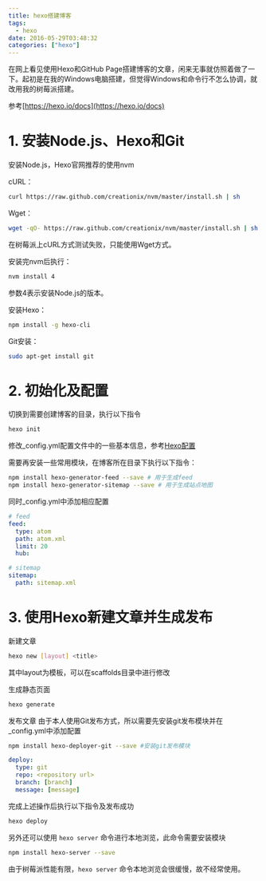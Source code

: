 ```yaml
---
title: hexo搭建博客
tags:
  - hexo
date: 2016-05-29T03:48:32
categories: ["hexo"]
---
```


在网上看见使用Hexo和GitHub Page搭建博客的文章，闲来无事就仿照着做了一下。起初是在我的Windows电脑搭建，但觉得Windows和命令行不怎么协调，就改用我的树莓派搭建。

<!--more-->

参考[https://hexo.io/docs](https://hexo.io/docs)

# 1. 安装Node.js、Hexo和Git

安装Node.js，Hexo官网推荐的使用nvm

cURL：

``` bash
curl https://raw.github.com/creationix/nvm/master/install.sh | sh
```

Wget：

``` bash
wget -qO- https://raw.github.com/creationix/nvm/master/install.sh | sh
```

在树莓派上cURL方式测试失败，只能使用Wget方式。

安装完nvm后执行：

``` bash
nvm install 4
```

参数4表示安装Node.js的版本。

安装Hexo：

``` bash
npm install -g hexo-cli
```

Git安装：

``` bash
sudo apt-get install git
```

# 2. 初始化及配置

切换到需要创建博客的目录，执行以下指令

``` bash
hexo init
```

修改_config.yml配置文件中的一些基本信息，参考[Hexo配置](https://hexo.io/docs/configuration.html)

需要再安装一些常用模块，在博客所在目录下执行以下指令：

``` bash
npm install hexo-generator-feed --save # 用于生成feed
npm install hexo-generator-sitemap --save # 用于生成站点地图
```

同时_config.yml中添加相应配置

```yaml
# feed
feed:
  type: atom
  path: atom.xml
  limit: 20
  hub:

# sitemap
sitemap:
  path: sitemap.xml
```

# 3. 使用Hexo新建文章并生成发布

新建文章

``` bash
hexo new [layout] <title>
```

其中layout为模板，可以在scaffolds目录中进行修改

生成静态页面

``` bash
hexo generate
```

发布文章
由于本人使用Git发布方式，所以需要先安装git发布模块并在_config.yml中添加配置

``` bash
npm install hexo-deployer-git --save #安装git发布模块
```

```yaml
deploy:
  type: git
  repo: <repository url>
  branch: [branch]
  message: [message]
```

完成上述操作后执行以下指令及发布成功

``` bash
hexo deploy
```

另外还可以使用 `hexo server` 命令进行本地浏览，此命令需要安装模块

``` bash
npm install hexo-server --save
```

由于树莓派性能有限，`hexo server` 命令本地浏览会很缓慢，故不经常使用。
